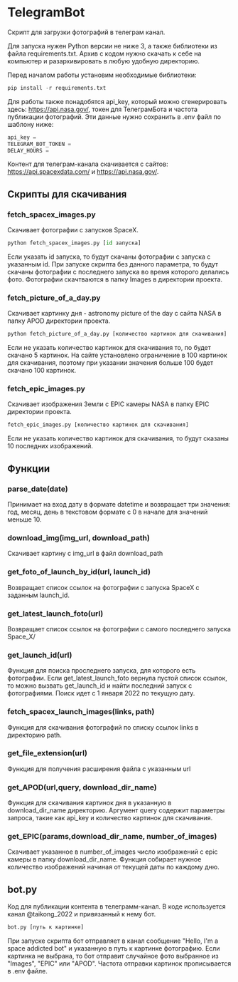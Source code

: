 # TelegramBot

Скрипт для загрузки фотографий в телеграм канал.

Для запуска нужен Python версии не ниже 3, а также библиотеки из файла requirements.txt. Архив с кодом нужно скачать к себе на компьютер и разархивировать в любую удобную директорию.

Перед началом работы установим необходимые библиотеки:
```Python
pip install -r requirements.txt
```
Для работы также понадобятся api_key, который можно сгенерировать здесь: https://api.nasa.gov/, токен для ТелеграмБота и частота публикации фотографий.
Эти данные нужно сохранить в .env файл по шаблону ниже:
```Python
api_key = 
TELEGRAM_BOT_TOKEN =
DELAY_HOURS = 
```

Контент для телеграм-канала скачивается с сайтов: https://api.spacexdata.com/ и https://api.nasa.gov/.

 ## Скрипты для скачивания
 
 ### fetch_spacex_images.py
 
 Скачивает фотографии с запусков SpaceX.
 
 ```Python
 python fetch_spacex_images.py [id запуска]
 ```
 Если указать id запуска, то будут скачаны фотографии с запуска с указанным id. При запуске скрипта без данного параметра, то будут скачаны фотографии 
 с последнего запуска во время которого делались фото. Фотографии скачтваются в папку Images в директории проекта.
 
 
 ### fetch_picture_of_a_day.py
 
 Скачивает картинку дня - astronomy picture of the day c сайта NASA в папку APOD директории проекта.
 
  
 ```Python
 python fetch_picture_of_a_day.py [количество картинок для скачивания]
 ```
 Если не указать количество картинок для скачивания то, по будет скачано 5 картинок. 
 На сайте установлено ограничение в 100 картинок для скачивания, поэтому при указании значения больше 100 будет скачано 100 картинок. 
 
 
### fetch_epic_images.py

Скачивает изображения Земли с EPIC камеры NASA в папку EPIC директории проекта.

```Python
fetch_epic_images.py [количество картинок для скачивания]
```

Если не указать количество картинок для скачивания, то будут сказаны 10 последних изображений. 

## Функции

### parse_date(date)
Принимает на вход дату в формате datetime и возвращает три значения: год, месяц, день в текстовом формате с 0 в начале для значений меньше 10.

### download_img(img_url, download_path)

Скачивает картину с img_url в файл download_path

### get_foto_of_launch_by_id(url, launch_id)

Возвращает список ссылок на фотографии с запуска SpaceX с заданным launch_id.

### get_latest_launch_foto(url)

Возвращает список ссылок на фотографии с самого последнего запуска Space_X/

### get_launch_id(url)

Функция для поиска проследнего запуска, для которого есть фотографии. Если get_latest_launch_foto вернула пустой список ссылок, то можно вызвать get_launch_id и найти последний запуск с фотографиями. Поиск идет с 1 января 2022 по текущую дату.

### fetch_spacex_launch_images(links, path)

Функция для скачивания фотографий по списку ссылок links в директорию path.

### get_file_extension(url)

Функция для получения расширения файла с указанным url

### get_APOD(url,query, download_dir_name)

Функция для скачивания картинок дня в указанную в download_dir_name директорию. Аргумент query содержит параметры запроса, такие как api_key и количество картинок для скачивания.

### get_EPIC(params,download_dir_name, number_of_images)

Скачивает указанное в number_of_images число изображений с epic камеры в папку download_dir_name. Функция собирает нужное количество изображений начиная от текущей даты по каждому дню.

## bot.py

Код для публикации контента в телеграмм-канал. В коде используется канал @taikong_2022 и привязанный к нему бот.

```Python
bot.py [путь к картинке]
```
При запуске скрипта бот отправляет в канал сообщение "Hello, I'm a space addicted bot" и указанную в путь к картинке фотографию. Если картинка не выбрана, то бот отправит случайное фото выбранное из "Images", "EPIC" или "APOD".
Частота отправки картинок прописывается в .env файле.



 
 
 
 
 
